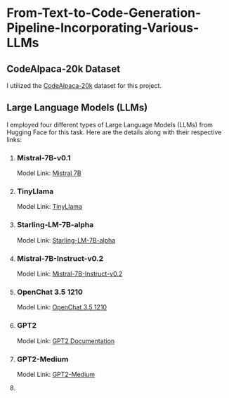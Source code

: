 <h1>From-Text-to-Code-Generation-Pipeline-Incorporating-Various-LLMs</h1>

<h2>CodeAlpaca-20k Dataset</h2>
<p>I utilized the <a href="https://huggingface.co/datasets/sahil2801/CodeAlpaca-20k">CodeAlpaca-20k</a> dataset for this project.</p>

<h2>Large Language Models (LLMs)</h2>
<p>I employed four different types of Large Language Models (LLMs) from Hugging Face for this task. Here are the details along with their respective links:</p>

<ol>
 <li>
    <h3>Mistral-7B-v0.1</h3>
    <p>Model Link: <a href="https://huggingface.co/mistralai/Mistral-7B-v0.1">Mistral 7B</a></p>
  </li>
  <li>
    <h3>TinyLlama</h3>
    <p>Model Link: <a href="https://huggingface.co/TinyLlama/TinyLlama-1.1B-Chat-v1.0">TinyLlama</a></p>
  </li>
    <li>
    <h3>Starling-LM-7B-alpha</h3>
    <p>Model Link: <a href="https://huggingface.co/berkeley-nest/Starling-LM-7B-alpha">Starling-LM-7B-alpha</a></p>
  </li>
    <li>
    <h3>Mistral-7B-Instruct-v0.2</h3>
    <p>Model Link: <a href="https://huggingface.co/mistralai/Mistral-7B-Instruct-v0.2">Mistral-7B-Instruct-v0.2</a></p>
  </li>
    </li>
    <li>
    <h3>OpenChat 3.5 1210</h3>
    <p>Model Link: <a href="https://huggingface.co/openchat/openchat-3.5-1210">OpenChat 3.5 1210</a></p>
  </li>
    <li>
    <h3>GPT2</h3>
    <p>Model Link: <a href="https://huggingface.co/docs/transformers/model_doc/gpt2">GPT2 Documentation</a></p>
  </li>
  <li>
    <h3>GPT2-Medium</h3>
    <p>Model Link: <a href="https://huggingface.co/openai-community/gpt2-medium">GPT2-Medium</a></p>
  </li>
  <li>
</ol>
